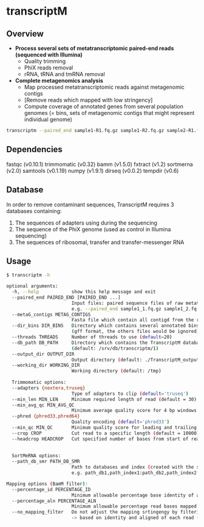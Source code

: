 # transcriptM

## Overview
* **Process several sets of metatranscriptomic paired-end reads (sequenced with Illumina)**
  - Quality trimming
  - PhiX reads removal
  - rRNA, tRNA and tmRNA removal
* **Complete metagenomics analysis**
  - Map processed metatranscriptomic reads against metagenomic contigs
  - [Remove reads which mapped with low stringency]
  - Compute coverage of annotated genes from several population genomes (= bins, sets of metagenomic contigs that might represent individual genome)

```sh
transcriptm --paired_end sample1-R1.fq.gz sample1-R2.fq.gz sample2-R1.fq.gz sample2-R2.fq.gz --metaG_contigs assembly.fa --dir_bins dir_gff
```
## Dependencies
fastqc      (v0.10.1)
trimmomatic (v0.32)
bamm        (v1.5.0)
fxtract     (v1.2)
sortmerna   (v2.0)
samtools    (v0.1.19)
numpy       (v1.9.1)
dirseq      (v0.0.2)
tempdir     (v0.6)

## Database
In order to remove contaminant sequences, TranscriptM requires 3 databases containing: 
1. The sequences of adapters using during the sequencing 
2. The sequence of the PhiX genome (used as control in Illumina sequencing)
3. The sequences of ribosomal, transfer and transfer-messenger RNA  

## Usage
```sh
$ transcriptm -h

optional arguments:
  -h, --help            show this help message and exit
  --paired_end PAIRED_END [PAIRED_END ...]
                        Input files: paired sequence files of raw metatranscriptomics reads (.fq.gz format) 
                        e.g. --paired_end sample1_1.fq.gz sample1_2.fq.gz sample2_1.fq.gz sample2_2.fq.gz
  --metaG_contigs METAG_CONTIGS
                        Fasta file which contain all contigd from the reference metagenome
  --dir_bins DIR_BINS   Directory which contains several annotated bins 
                        (gff format, the others files would be ignored)
  --threads THREADS     Number of threads to use (default=20)
  --db_path DB_PATH     Directory which contains the TranscriptM databases
                        (default: /srv/db/transcriptm/1)
  --output_dir OUTPUT_DIR
                        Output directory (default: ./TranscriptM_output)
  --working_dir WORKING_DIR
                        Working directory (default: /tmp)
                        
  Trimmomatic options:
  --adapters {nextera,truseq}
                        Type of adapters to clip (default='truseq')
  --min_len MIN_LEN     Minimum required length of read (default = 30)
  --min_avg_qc MIN_AVG_QC
                        Minimum average quality score for 4 bp windows (default = 25)
  --phred {phred33,phred64}
                        Quality encoding (default='phred33')
  --min_qc MIN_QC       Minimum quality score for leading and trailing bases (default = 20)
  --crop CROP           Cut read to a specific length (default = 10000)
  --headcrop HEADCROP   Cut specified number of bases from start of read (default=0)
  
  
  SortMeRNA options:
  --path_db_smr PATH_DB_SMR
                        Path to databases and index (created with the script sortmerna/2.0/bin/indexdb_rna) 
                        e.g. path_db1,path_index1:path_db2,path_index2 (default: rRNA and tRNA db)

Mapping options (BamM filter):
  --percentage_id PERCENTAGE_ID
                        Minimum allowable percentage base identity of a mapped read (default=0.97)
  --percentage_aln PERCENTAGE_ALN
                        Minimum allowable percentage read bases mapped (default=0.95)
  --no_mapping_filter   Do not adjust the mapping srtingengy by filtering alignments
                        -> based on identity and aligned of each read (default=False)

```
